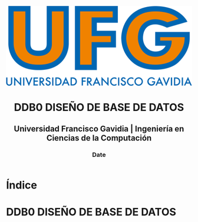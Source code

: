 <!-- title: DDB0 DISEÑO DE BASE DE DATOS -->

<link rel="stylesheet" href="../../static/style.css">

<script defer src="../../static/script.js"></script>

<header>

<img src="../../static/logo.png">

# DDB0 DISEÑO DE BASE DE DATOS <!-- omit in toc -->

## Universidad Francisco Gavidia | Ingeniería en Ciencias de la Computación <!-- omit in toc -->

### Date <!-- omit in toc -->

</header>

<toc>

# Índice <!-- omit in toc -->

</toc>

# DDB0 DISEÑO DE BASE DE DATOS

